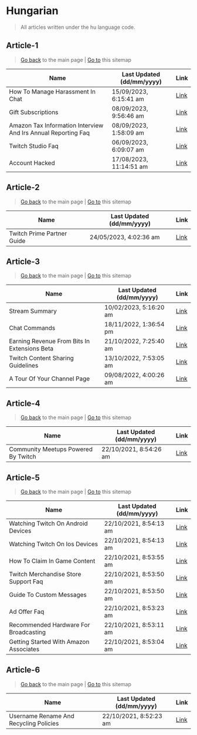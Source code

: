 # Hungarian
> All articles written under the hu language code. 

## Article-1
> [Go back](../README.md) to the main page | [Go to](https://help.twitch.tv/s/sitemap-topicarticle-1.xml) this sitemap

| Name                                                          | Last Updated (dd/mm/yyyy) | Link                                                                                                                |
|---------------------------------------------------------------|---------------------------|---------------------------------------------------------------------------------------------------------------------|
| How To Manage Harassment In Chat                              | 15/09/2023, 6:15:41 am    | [Link](https://help.twitch.tv/s/article/how-to-manage-harassment-in-chat?language=hu)                               |
| Gift Subscriptions                                            | 08/09/2023, 9:56:46 am    | [Link](https://help.twitch.tv/s/article/gift-subscriptions?language=hu)                                             |
| Amazon Tax Information Interview And Irs Annual Reporting Faq | 08/09/2023, 1:58:09 am    | [Link](https://help.twitch.tv/s/article/amazon-tax-information-interview-and-irs-annual-reporting-faq?language=hu)  |
| Twitch Studio Faq                                             | 06/09/2023, 6:09:07 am    | [Link](https://help.twitch.tv/s/article/twitch-studio-faq?language=hu)                                              |
| Account Hacked                                                | 17/08/2023, 11:14:51 am   | [Link](https://help.twitch.tv/s/article/account-hacked?language=hu)                                                 |



## Article-2
> [Go back](../README.md) to the main page | [Go to](https://help.twitch.tv/s/sitemap-topicarticle-2.xml) this sitemap

| Name                       | Last Updated (dd/mm/yyyy) | Link                                                                             |
|----------------------------|---------------------------|----------------------------------------------------------------------------------|
| Twitch Prime Partner Guide | 24/05/2023, 4:02:36 am    | [Link](https://help.twitch.tv/s/article/twitch-prime-partner-guide?language=hu)  |



## Article-3
> [Go back](../README.md) to the main page | [Go to](https://help.twitch.tv/s/sitemap-topicarticle-3.xml) this sitemap

| Name                                         | Last Updated (dd/mm/yyyy) | Link                                                                                               |
|----------------------------------------------|---------------------------|----------------------------------------------------------------------------------------------------|
| Stream Summary                               | 10/02/2023, 5:16:20 am    | [Link](https://help.twitch.tv/s/article/stream-summary?language=hu)                                |
| Chat Commands                                | 18/11/2022, 1:36:54 pm    | [Link](https://help.twitch.tv/s/article/chat-commands?language=hu)                                 |
| Earning Revenue From Bits In Extensions Beta | 21/10/2022, 7:25:40 am    | [Link](https://help.twitch.tv/s/article/earning-revenue-from-bits-in-extensions-beta?language=hu)  |
| Twitch Content Sharing Guidelines            | 13/10/2022, 7:53:05 am    | [Link](https://help.twitch.tv/s/article/twitch-content-sharing-guidelines?language=hu)             |
| A Tour Of Your Channel Page                  | 09/08/2022, 4:00:26 am    | [Link](https://help.twitch.tv/s/article/a-tour-of-your-channel-page?language=hu)                   |



## Article-4
> [Go back](../README.md) to the main page | [Go to](https://help.twitch.tv/s/sitemap-topicarticle-4.xml) this sitemap

| Name                                | Last Updated (dd/mm/yyyy) | Link                                                                                      |
|-------------------------------------|---------------------------|-------------------------------------------------------------------------------------------|
| Community Meetups Powered By Twitch | 22/10/2021, 8:54:26 am    | [Link](https://help.twitch.tv/s/article/community-meetups-powered-by-twitch?language=hu)  |



## Article-5
> [Go back](../README.md) to the main page | [Go to](https://help.twitch.tv/s/sitemap-topicarticle-5.xml) this sitemap

| Name                                   | Last Updated (dd/mm/yyyy) | Link                                                                                         |
|----------------------------------------|---------------------------|----------------------------------------------------------------------------------------------|
| Watching Twitch On Android Devices     | 22/10/2021, 8:54:13 am    | [Link](https://help.twitch.tv/s/article/watching-twitch-on-android-devices?language=hu)      |
| Watching Twitch On Ios Devices         | 22/10/2021, 8:54:13 am    | [Link](https://help.twitch.tv/s/article/watching-twitch-on-ios-devices?language=hu)          |
| How To Claim In Game Content           | 22/10/2021, 8:53:55 am    | [Link](https://help.twitch.tv/s/article/how-to-claim-in-game-content?language=hu)            |
| Twitch Merchandise Store Support Faq   | 22/10/2021, 8:53:50 am    | [Link](https://help.twitch.tv/s/article/twitch-merchandise-store-support-faq?language=hu)    |
| Guide To Custom Messages               | 22/10/2021, 8:53:50 am    | [Link](https://help.twitch.tv/s/article/guide-to-custom-messages?language=hu)                |
| Ad Offer Faq                           | 22/10/2021, 8:53:23 am    | [Link](https://help.twitch.tv/s/article/ad-offer-faq?language=hu)                            |
| Recommended Hardware For Broadcasting  | 22/10/2021, 8:53:11 am    | [Link](https://help.twitch.tv/s/article/recommended-hardware-for-broadcasting?language=hu)   |
| Getting Started With Amazon Associates | 22/10/2021, 8:53:04 am    | [Link](https://help.twitch.tv/s/article/getting-started-with-amazon-associates?language=hu)  |



## Article-6
> [Go back](../README.md) to the main page | [Go to](https://help.twitch.tv/s/sitemap-topicarticle-6.xml) this sitemap

| Name                                   | Last Updated (dd/mm/yyyy) | Link                                                                                         |
|----------------------------------------|---------------------------|----------------------------------------------------------------------------------------------|
| Username Rename And Recycling Policies | 22/10/2021, 8:52:23 am    | [Link](https://help.twitch.tv/s/article/username-rename-and-recycling-policies?language=hu)  |



